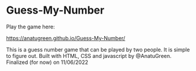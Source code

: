# Guess-My-Number

Play the game here:

https://anatugreen.github.io/Guess-My-Number/

This is a guess number game that can be played by two people. It is simple to figure out. Built with HTML, CSS and javascript by @AnatuGreen. Finalized (for now) on 11/06/2022
